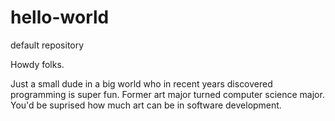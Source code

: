 # hello-world
default repository

Howdy folks.

Just a small dude in a big world who in recent years discovered programming is super fun.
Former art major turned computer science major. You'd be suprised how much art can be in software development. 
